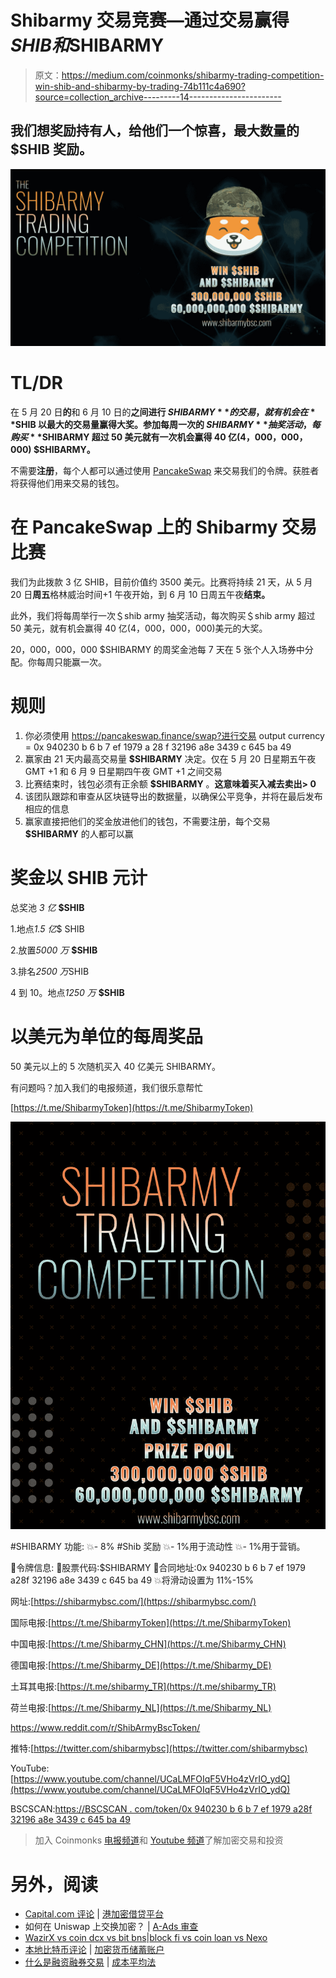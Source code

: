 # Shibarmy 交易竞赛—通过交易赢得$SHIB 和$SHIBARMY

> 原文：<https://medium.com/coinmonks/shibarmy-trading-competition-win-shib-and-shibarmy-by-trading-74b111c4a690?source=collection_archive---------14----------------------->

## 我们想奖励持有人，给他们一个惊喜，最大数量的$SHIB 奖励。

![](img/30f5d762cfec1a5dd5cec5903caf0e3c.png)

# TL/DR

在 5 月 20 日**的**和 6 月 10 日的**之间进行 **$SHIBARMY** 的交易，就有机会在 **$SHIB** 以最大的交易量赢得大奖。参加每周一次的 **$SHIBARMY** 抽奖活动，每购买 **$SHIBARMY** 超过 50 美元就有一次机会赢得 40 亿(4，000，000，000) $SHIBARMY。**

不需要**注册**，每个人都可以通过使用 [PancakeSwap](https://pancakeswap.finance/swap?outputCurrency=0x940230b6b7ef1979a28f32196a8e3439c645ba49) 来交易我们的令牌。获胜者将获得他们用来交易的钱包。

# 在 PancakeSwap 上的 Shibarmy 交易比赛

我们为此拨款 3 亿 SHIB，目前价值约 3500 美元。比赛将持续 21 天，从 5 月 20 日**周五**格林威治时间+1 午夜开始，到 6 月 10 日周五午夜**结束。**

此外，我们将每周举行一次＄shib army 抽奖活动，每次购买＄shib army 超过 50 美元，就有机会赢得 40 亿(4，000，000，000)美元的大奖。

20，000，000，000 $SHIBARMY 的周奖金池每 7 天在 5 张个人入场券中分配。你每周只能赢一次。

# **规则**

1.  你必须使用 https://pancakeswap.finance/swap?进行交易 output currency = 0x 940230 b 6 b 7 ef 1979 a 28 f 32196 a8e 3439 c 645 ba 49
2.  赢家由 21 天内最高交易量 **$SHIBARMY** 决定。仅在 5 月 20 日星期五午夜 GMT +1 和 6 月 9 日星期四午夜 GMT +1 之间交易
3.  比赛结束时，钱包必须有正余额 **$SHIBARMY** 。**这意味着买入减去卖出> 0**
4.  该团队跟踪和审查从区块链导出的数据量，以确保公平竞争，并将在最后发布相应的信息
5.  赢家直接把他们的奖金放进他们的钱包，不需要注册，每个交易 **$SHIBARMY** 的人都可以赢

# 奖金以 SHIB 元计

总奖池 *3 亿* **$SHIB**

1.地点*1.5 亿*$ SHIB

2.放置*5000 万* **$SHIB**

3.排名*2500 万*SHIB

4 到 10。地点*1250 万* **$SHIB**

# 以美元为单位的每周奖品

50 美元以上的 5 次随机买入 40 亿美元 SHIBARMY。

有问题吗？加入我们的电报频道，我们很乐意帮忙

[https://t.me/ShibarmyToken](https://t.me/ShibarmyToken)

![](img/4ac43dc498b91a4d65fee0bf4ccc15d6.png)

#SHIBARMY 功能:
💥- 8% #Shib 奖励
💥- 1%用于流动性
💥- 1%用于营销。

📌令牌信息:
🔸股票代码:$SHIBARMY
🔸合同地址:0x 940230 b 6 b 7 ef 1979 a28f 32196 a8e 3439 c 645 ba 49
💥将滑动设置为 11%-15%

网址:[https://shibarmybsc.com/](https://shibarmybsc.com/)

国际电报:[https://t.me/ShibarmyToken](https://t.me/ShibarmyToken)

中国电报:[https://t.me/Shibarmy_CHN](https://t.me/Shibarmy_CHN)

德国电报:[https://t.me/Shibarmy_DE](https://t.me/Shibarmy_DE)

土耳其电报:[https://t.me/shibarmy_TR](https://t.me/shibarmy_TR)

荷兰电报:[https://t.me/Shibarmy_NL](https://t.me/Shibarmy_NL)

https://www.reddit.com/r/ShibArmyBscToken/

推特:[https://twitter.com/shibarmybsc](https://twitter.com/shibarmybsc)

YouTube:[https://www.youtube.com/channel/UCaLMFOIqF5VHo4zVrIO_ydQ](https://www.youtube.com/channel/UCaLMFOIqF5VHo4zVrIO_ydQ)

BSCSCAN:[https://BSCSCAN . com/token/0x 940230 b 6 b 7 ef 1979 a28f 32196 a8e 3439 c 645 ba 49](https://bscscan.com/token/0x940230b6b7ef1979a28f32196a8e3439c645ba49)

> 加入 Coinmonks [电报频道](https://t.me/coincodecap)和 [Youtube 频道](https://www.youtube.com/c/coinmonks/videos)了解加密交易和投资

# 另外，阅读

*   [Capital.com 评论](https://coincodecap.com/capital-com-review) | [港加密借贷平台](https://coincodecap.com/crypto-lending-hong-kong)
*   如何在 Uniswap 上交换加密？ | [A-Ads 审查](https://coincodecap.com/a-ads-review)
*   [WazirX vs coin dcx vs bit bns](/coinmonks/wazirx-vs-coindcx-vs-bitbns-149f4f19a2f1)|[block fi vs coin loan vs Nexo](/coinmonks/blockfi-vs-coinloan-vs-nexo-cb624635230d)
*   [本地比特币评论](/coinmonks/localbitcoins-review-6cc001c6ed56) | [加密货币储蓄账户](https://coincodecap.com/cryptocurrency-savings-accounts)
*   [什么是融资融券交易](https://coincodecap.com/margin-trading) | [成本平均法](https://coincodecap.com/dca)